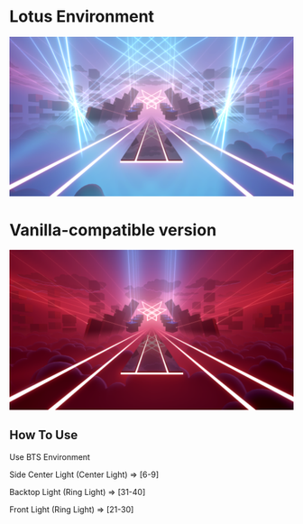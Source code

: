 # Lotus Environment

<img src="./environment.png">

# Vanilla-compatible version

<img src="./environmentVanilla.png">

## How To Use

Use BTS Environment

Side Center Light (Center Light) => [6-9]

Backtop Light (Ring Light) => [31-40]

Front Light (Ring Light) => [21-30]
